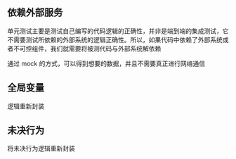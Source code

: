 ## 依赖外部服务
单元测试主要是测试自己编写的代码逻辑的正确性，并非是端到端的集成测试，它不需要测试所依赖的外部系统的逻辑正确性。所以，如果代码中依赖了外部系统或者不可控组件，我们就需要将被测代码与外部系统解依赖

通过 mock 的方式，可以得到想要的数据，并且不需要真正进行网络通信


## 全局变量
逻辑重新封装


## 未决行为
将未决行为逻辑重新封装

